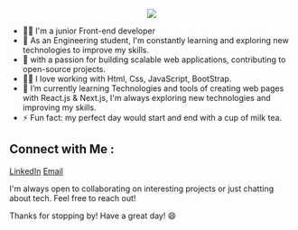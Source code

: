 
  <p align="center">
  <a href="https://github.com/DenverCoder1/readme-typing-svg"><img src="https://readme-typing-svg.herokuapp.com/?lines=Welcome%20To%20 Hams%20Tamer's%20profile;Always%20learning%20new%20things&font=Fira%20Code&center=true&width=440&height=45&color=f75be9ff&vCenter=true&size=25"></a>
</p> 

- 👩‍💻 I'm a junior Front-end developer
- 💯 As an Engineering student, I'm constantly learning and exploring new technologies to improve my skills.
- 🚀 with a passion for building scalable web applications, contributing to open-source projects.
- 👩‍💻 I love working with Html, Css, JavaScript, BootStrap.
- 🌱 I’m currently learning Technologies and tools of creating web pages with React.js & Next.js, I'm always exploring new technologies and improving my skills.
- ⚡ Fun fact:  my perfect day would start and end with a cup of milk tea.

## Connect with Me :
[LinkedIn](https://www.linkedin.com/in/hams-tamer-a19a3b241)
[Email](hamstamer21@gmail.com)

I'm always open to collaborating on interesting projects or just chatting about tech. Feel free to reach out!


Thanks for stopping by! Have a great day! 😄

